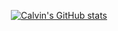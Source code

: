 <div align="center">

[![Calvin's GitHub stats](https://github-readme-stats.vercel.app/api?username=CalvinDeVinson)](https://github.com/anuraghazra/github-readme-stats)

<!---
CalvinDeVinson/CalvinDeVinson is a ✨ special ✨ repository because its `README.md` (this file) appears on your GitHub profile.
You can click the Preview link to take a look at your changes.
--->
